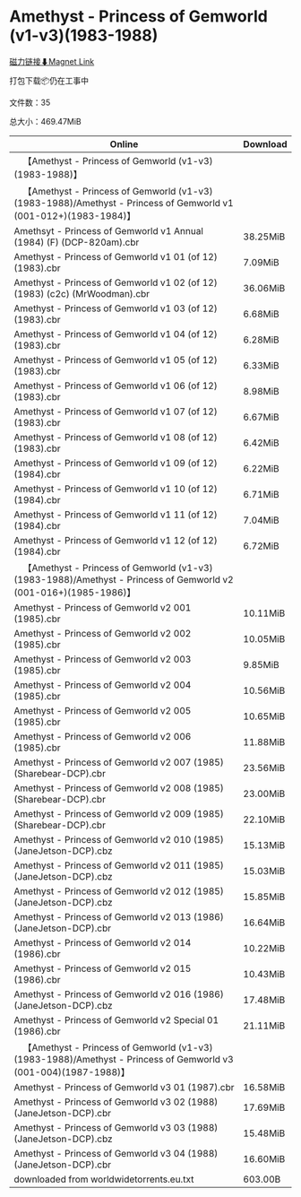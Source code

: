 # Amethyst - Princess of Gemworld (v1-v3)(1983-1988)

[磁力链接⬇Magnet Link](magnet:?xt=urn:btih:dac70d56686ff2e264cd4c818290613206f26c4b&dn=Amethyst%20-%20Princess%20of%20Gemworld%20%28v1-v3%29%281983-1988%29)

打包下载📦仍在工事中

文件数：35

总大小：469.47MiB

Online | Download
--- | ---
&emsp;【Amethyst - Princess of Gemworld (v1-v3)(1983-1988)】 | 
&emsp;【Amethyst - Princess of Gemworld (v1-v3)(1983-1988)/Amethyst - Princess of Gemworld v1 (001-012+)(1983-1984)】 | 
Amethsyt - Princess of Gemworld v1 Annual (1984) (F) (DCP-820am).cbr | 38.25MiB
Amethyst - Princess of Gemworld v1 01 (of 12) (1983).cbr | 7.09MiB
Amethyst - Princess of Gemworld v1 02 (of 12) (1983) (c2c) (MrWoodman).cbr | 36.06MiB
Amethyst - Princess of Gemworld v1 03 (of 12) (1983).cbr | 6.68MiB
Amethyst - Princess of Gemworld v1 04 (of 12) (1983).cbr | 6.28MiB
Amethyst - Princess of Gemworld v1 05 (of 12) (1983).cbr | 6.33MiB
Amethyst - Princess of Gemworld v1 06 (of 12) (1983).cbr | 8.98MiB
Amethyst - Princess of Gemworld v1 07 (of 12) (1983).cbr | 6.67MiB
Amethyst - Princess of Gemworld v1 08 (of 12) (1983).cbr | 6.42MiB
Amethyst - Princess of Gemworld v1 09 (of 12) (1984).cbr | 6.22MiB
Amethyst - Princess of Gemworld v1 10 (of 12) (1984).cbr | 6.71MiB
Amethyst - Princess of Gemworld v1 11 (of 12) (1984).cbr | 7.04MiB
Amethyst - Princess of Gemworld v1 12 (of 12) (1984).cbr | 6.72MiB
&emsp;【Amethyst - Princess of Gemworld (v1-v3)(1983-1988)/Amethyst - Princess of Gemworld v2 (001-016+)(1985-1986)】 | 
Amethyst - Princess of Gemworld v2 001 (1985).cbr | 10.11MiB
Amethyst - Princess of Gemworld v2 002 (1985).cbr | 10.05MiB
Amethyst - Princess of Gemworld v2 003 (1985).cbr | 9.85MiB
Amethyst - Princess of Gemworld v2 004 (1985).cbr | 10.56MiB
Amethyst - Princess of Gemworld v2 005 (1985).cbr | 10.65MiB
Amethyst - Princess of Gemworld v2 006 (1985).cbr | 11.88MiB
Amethyst - Princess of Gemworld v2 007 (1985) (Sharebear-DCP).cbr | 23.56MiB
Amethyst - Princess of Gemworld v2 008 (1985) (Sharebear-DCP).cbr | 23.00MiB
Amethyst - Princess of Gemworld v2 009 (1985) (Sharebear-DCP).cbr | 22.10MiB
Amethyst - Princess of Gemworld v2 010 (1985) (JaneJetson-DCP).cbz | 15.13MiB
Amethyst - Princess of Gemworld v2 011 (1985) (JaneJetson-DCP).cbz | 15.03MiB
Amethyst - Princess of Gemworld v2 012 (1985) (JaneJetson-DCP).cbz | 15.85MiB
Amethyst - Princess of Gemworld v2 013 (1986) (JaneJetson-DCP).cbr | 16.64MiB
Amethyst - Princess of Gemworld v2 014 (1986).cbr | 10.22MiB
Amethyst - Princess of Gemworld v2 015 (1986).cbr | 10.43MiB
Amethyst - Princess of Gemworld v2 016 (1986) (JaneJetson-DCP).cbz | 17.48MiB
Amethyst - Princess of Gemworld v2 Special 01 (1986).cbr | 21.11MiB
&emsp;【Amethyst - Princess of Gemworld (v1-v3)(1983-1988)/Amethyst - Princess of Gemworld v3 (001-004)(1987-1988)】 | 
Amethyst - Princess of Gemworld v3 01 (1987).cbr | 16.58MiB
Amethyst - Princess of Gemworld v3 02 (1988) (JaneJetson-DCP).cbr | 17.69MiB
Amethyst - Princess of Gemworld v3 03 (1988) (JaneJetson-DCP).cbz | 15.48MiB
Amethyst - Princess of Gemworld v3 04 (1988) (JaneJetson-DCP).cbr | 16.60MiB
downloaded from worldwidetorrents.eu.txt | 603.00B